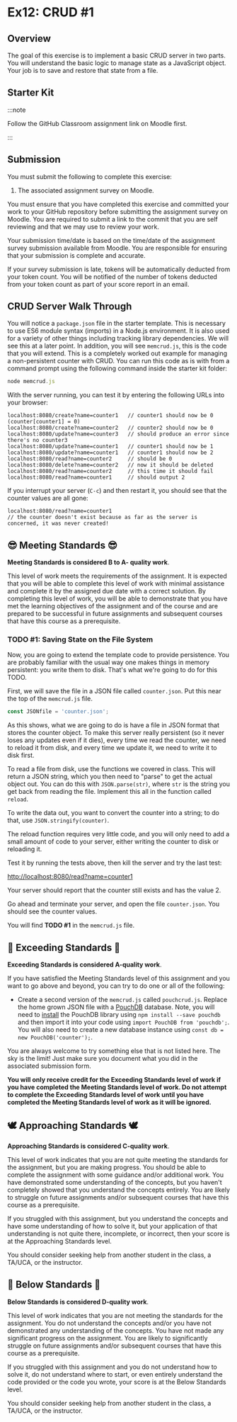 # Ex12: CRUD #1

## Overview

The goal of this exercise is to implement a basic CRUD server in two parts. You will understand the basic logic to manage state as a JavaScript object. Your job is to save and restore that state from a file.

## Starter Kit

:::note

Follow the GitHub Classroom assignment link on Moodle first.

:::

## Submission

You must submit the following to complete this exercise:

1. The associated assignment survey on Moodle.

You must ensure that you have completed this exercise and committed your work to your GitHub repository before submitting the assignment survey on Moodle. You are required to submit a link to the commit that you are self reviewing and that we may use to review your work.

Your submission time/date is based on the time/date of the assignment survey submission available from Moodle. You are responsible for ensuring that your submission is complete and accurate.

If your survey submission is late, tokens will be automatically deducted from your token count. You will be notified of the number of tokens deducted from your token count as part of your score report in an email.

## CRUD Server Walk Through

You will notice a `package.json` file in the starter template. This is necessary to use ES6 module syntax (imports) in a Node.js environment. It is also used for a variety of other things including tracking library dependencies. We will see this at a later point. In addition, you will see `memcrud.js`, this is the code that you will extend. This is a completely worked out example for managing a non-persistent counter with CRUD. You can run this code as is with from a command prompt using the following command inside the starter kit folder:

```js
node memcrud.js
```

With the server running, you can test it by entering the following URLs into your browser:

```text
localhost:8080/create?name=counter1   // counter1 should now be 0 (counter[counter1] = 0)
localhost:8080/create?name=counter2   // counter2 should now be 0
localhost:8080/update?name=counter3   // should produce an error since there's no counter3
localhost:8080/update?name=counter1   // counter1 should now be 1
localhost:8080/update?name=counter1   // counter1 should now be 2
localhost:8080/read?name=counter2     // should be 0
localhost:8080/delete?name=counter2   // now it should be deleted
localhost:8080/read?name=counter2     // this time it should fail
localhost:8080/read?name=counter1     // should output 2
```

If you interrupt your server (`C-c`) and then restart it, you should see that the counter values are all gone:

```text
localhost:8080/read?name=counter1
// the counter doesn't exist because as far as the server is concerned, it was never created!
```

## 😎 Meeting Standards 😎

**Meeting Standards is considered B to A- quality work**.

This level of work meets the requirements of the assignment. It is expected that you will be able to complete this level of work with minimal assistance and complete it by the assigned due date with a correct solution. By completing this level of work, you will be able to demonstrate that you have met the learning objectives of the assignment and of the course and are prepared to be successful in future assignments and subsequent courses that have this course as a prerequisite.

### TODO #1: Saving State on the File System

Now, you are going to extend the template code to provide persistence. You are probably familiar with the usual way one makes things in memory persistent: you write them to disk. That's what we're going to do for this TODO.

First, we will save the file in a JSON file called `counter.json`. Put this near the top of the `memcrud.js` file.

```js
const JSONfile = 'counter.json';
```

As this shows, what we are going to do is have a file in JSON format that stores the counter object. To make this server really persistent (so it never loses any updates even if it dies), every time we read the counter, we need to reload it from disk, and every time we update it, we need to write it to disk first.

To read a file from disk, use the functions we covered in class. This will return a JSON string, which you then need to "parse" to get the actual object out. You can do this with `JSON.parse(str)`, where `str` is the string you get back from reading the file. Implement this all in the function called `reload`.

To write the data out, you want to convert the counter into a string; to do that, use `JSON.stringify(counter)`.

The reload function requires very little code, and you will only need to add a small amount of code to your server, either writing the counter to disk or reloading it.

Test it by running the tests above, then kill the server and try the last test:

[http://localhost:8080/read?name=counter1](http://localhost:8080/read?name=counter1)

Your server should report that the counter still exists and has the value 2.

Go ahead and terminate your server, and open the file `counter.json`. You should see the counter values.

You will find **TODO #1** in the `memcrud.js` file.

## 🚀 Exceeding Standards 🚀

**Exceeding Standards is considered A-quality work**.

If you have satisfied the Meeting Standards level of this assignment and you want to go above and beyond, you can try to do one or all of the following:

- Create a second version of the `memcrud.js` called `pouchcrud.js`. Replace the home grown JSON file with a [PouchDB](https://pouchdb.com/download.html#npm) database. Note, you will need to [install](https://pouchdb.com/api.html) the PouchDB library using `npm install --save pouchdb` and then import it into your code using `import PouchDB from 'pouchdb';`. You will also need to create a new database instance using `const db = new PouchDB('counter');`.

You are always welcome to try something else that is not listed here. The sky is the limit! Just make sure you document what you did in the associated submission form.

**You will only receive credit for the Exceeding Standards level of work if you have completed the Meeting Standards level of work. Do not attempt to complete the Exceeding Standards level of work until you have completed the Meeting Standards level of work as it will be ignored.**

## 🕊️ Approaching Standards 🕊️

**Approaching Standards is considered C-quality work**.

This level of work indicates that you are not quite meeting the standards for the assignment, but you are making progress. You should be able to complete the assignment with some guidance and/or additional work. You have demonstrated some understanding of the concepts, but you haven't completely showed that you understand the concepts entirely. You are likely to struggle on future assignments and/or subsequent courses that have this course as a prerequisite.

If you struggled with this assignment, but you understand the concepts and have some understanding of how to solve it, but your application of that understanding is not quite there, incomplete, or incorrect, then your score is at the Approaching Standards level.

You should consider seeking help from another student in the class, a TA/UCA, or the instructor.

## 🛟 Below Standards 🛟

**Below Standards is considered D-quality work**.

This level of work indicates that you are not meeting the standards for the assignment. You do not understand the concepts and/or you have not demonstrated any understanding of the concepts. You have not made any significant progress on the assignment. You are likely to significantly struggle on future assignments and/or subsequent courses that have this course as a prerequisite.

If you struggled with this assignment and you do not understand how to solve it, do not understand where to start, or even entirely understand the code provided or the code you wrote, your score is at the Below Standards level.

You should consider seeking help from another student in the class, a TA/UCA, or the instructor.